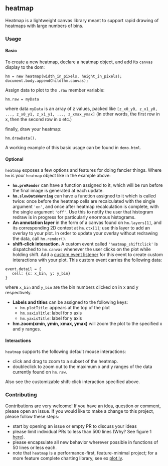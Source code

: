 ## heatmap

Heatmap is a lightweight canvas library meant to support rapid drawing of heatmaps with large numbers of bins.

### Usage

#### Basic

To create a new heatmap, declare a heatmap object, and add its `canvas` display to the dom:

```
hm = new heatmap(width_in_pixels, height_in_pixels);
document.body.appendChild(hm.canvas);
```

Assign data to plot to the `.raw` member variable:

```
hm.raw = myData
```

where data `myData` is an array of z values, packed like `[z_x0_y0, z_x1_y0, ..., z_x0_y1, z_x1_y1, ..., z_xmax_ymax]` (in other words, the first row in x, then the second row in x etc.)

finally, draw your heatmap:

```
hm.drawData().
```

A working example of this basic usage can be found in `demo.html`.

#### Optional

`heatmap` exposes a few options and features for doing fancier things. Where `hm` is your `heatmap` object like in the example above: 

 - **`hm.preRender`** can have a function assigned to it, which will be run before the final image is generated at each update.
 - **`hm.slowDataWarning`** can have a function assigned to it which is called twice: once before the heatmap cells are recalculated with the single argument `'on'`, and once after heatmap recalculation is complete, with the single argument `'off'`. Use this to notify the user that histogram redraw is in progress for particularly enormous histograms.
 - **An annotation layer** in the form of a canvas found on `hm.layers[1]`, and its corresponding 2D context at `hm.ctx[1]`; use this layer to add an overlay to your plot. In order to update your overlay without redrawing the data, call `hm.render()`.
 - **shift-click interaction.** A custom event called `'heatmap_shiftclick'` is dispatched to `hm.canvas` whenever the user clicks on the plot while holding shift. Add a [custom event listener](https://developer.mozilla.org/en-US/docs/Web/Guide/Events/Creating_and_triggering_events) for this event to create custom interactions with your plot. This custom event carries the following data:

 ```
 event.detail = {
    cell: {x: x_bin, y: y_bin}
 }
 ```

 where `x_bin` and `y_bin` are the bin numbers clicked on in x and y respectively.
 - **Labels and titles** can be assigned to the following keys:
   - `hm.plotTitle`: appears at the top of the plot
   - `hm.xaxisTitle`: label for x axis
   - `hm.yaxisTitle`: label for y axis
 - **hm.zoom(xmin, ymin, xmax, ymax)** will zoom the plot to the specified x and y ranges.

#### Interactions

`heatmap` supports the following default mouse interactions:

 - click and drag to zoom to a subset of the heatmap.
 - doubleclick to zoom out to the maximum x and y ranges of the data currently found on `hm.raw`.

Also see the customizable shift-click interaction specified above.

### Contributing

Contributions are very welcome! If you have an idea, question or comment, please open an issue. If you would like to make a change to this project, please follow these steps:
 - start by opening an issue or empty PR to discuss your ideas
 - please limit individual PRs to less than 500 lines (Why? See figure 1 [here](https://smartbear.com/SmartBear/media/pdfs/11_Best_Practices_for_Peer_Code_Review.pdf)).
 - please encapsulate all new behavior wherever possible in functions of 50 lines or less each.
 - note that `heatmap` is a performance-first, feature-minimal project; for a more feature complete charting library, see ex [plot.ly](https://plot.ly/).

